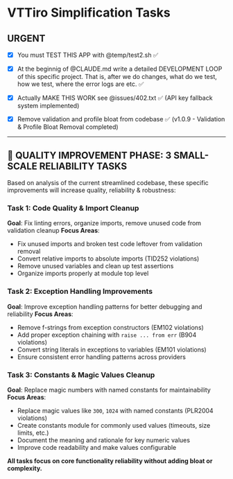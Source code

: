 # VTTiro Simplification Tasks

## URGENT

- [x] You must TEST THIS APP with @temp/test2.sh ✅

- [x] At the beginnig of @CLAUDE.md write a detailed DEVELOPMENT LOOP of this specific project. That is, after we do changes, what do we test, how we test, where the error logs are etc. ✅

- [x] Actually MAKE THIS WORK see @issues/402.txt ✅ (API key fallback system implemented)

- [x] Remove validation and profile bloat from codebase ✅ (v1.0.9 - Validation & Profile Bloat Removal completed)

---

## 🎯 QUALITY IMPROVEMENT PHASE: 3 SMALL-SCALE RELIABILITY TASKS

Based on analysis of the current streamlined codebase, these specific improvements will increase quality, reliability & robustness:

### Task 1: Code Quality & Import Cleanup
**Goal**: Fix linting errors, organize imports, remove unused code from validation cleanup
**Focus Areas**:
- Fix unused imports and broken test code leftover from validation removal
- Convert relative imports to absolute imports (TID252 violations)
- Remove unused variables and clean up test assertions
- Organize imports properly at module top level

### Task 2: Exception Handling Improvements  
**Goal**: Improve exception handling patterns for better debugging and reliability
**Focus Areas**:
- Remove f-strings from exception constructors (EM102 violations)
- Add proper exception chaining with `raise ... from err` (B904 violations)
- Convert string literals in exceptions to variables (EM101 violations)
- Ensure consistent error handling patterns across providers

### Task 3: Constants & Magic Values Cleanup
**Goal**: Replace magic numbers with named constants for maintainability
**Focus Areas**:
- Replace magic values like `300`, `1024` with named constants (PLR2004 violations)
- Create constants module for commonly used values (timeouts, size limits, etc.)
- Document the meaning and rationale for key numeric values
- Improve code readability and make values configurable

**All tasks focus on core functionality reliability without adding bloat or complexity.**


